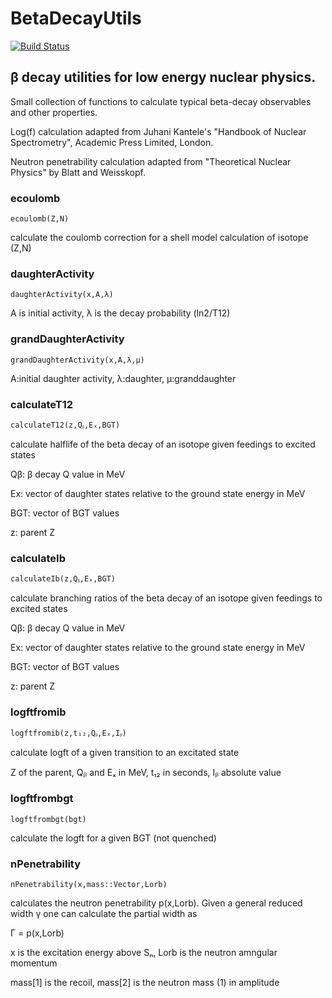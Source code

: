 # BetaDecayUtils

[![Build Status](https://github.com/mmadurga/BetaDecayUtils.jl/actions/workflows/CI.yml/badge.svg?branch=main)](https://github.com/mmadurga/BetaDecayUtils.jl/actions/workflows/CI.yml?query=branch%3Amain)

## β decay utilities for low energy nuclear physics.

Small collection of functions to calculate typical beta-decay observables and other properties. 

Log(f) calculation adapted from Juhani Kantele's "Handbook of Nuclear Spectrometry", Academic Press Limited, London.

Neutron penetrability calculation adapted from "Theoretical Nuclear Physics" by Blatt and Weisskopf.

### ecoulomb

`ecoulomb(Z,N)`

calculate the coulomb correction for a shell model calculation of isotope (Z,N)

###

### daughterActivity

`daughterActivity(x,A,λ)`

A is initial activity, λ is the decay probability (ln2/T12)

###



### grandDaughterActivity

`grandDaughterActivity(x,A,λ,μ)`

A:initial daughter activity, λ:daughter, μ:granddaughter


### calculateT12


`calculateT12(z,Qᵦ,Eₓ,BGT)`

calculate halflife of the beta decay of an isotope given feedings to excited states

Qβ: β decay Q value in MeV

Ex: vector of daughter states relative to the ground state energy in MeV

BGT: vector of BGT values

z: parent Z 

### calculateIb

`calculateIb(z,Qᵦ,Eₓ,BGT)`

calculate branching ratios of the beta decay of an isotope given feedings to excited states

Qβ: β decay Q value in MeV

Ex: vector of daughter states relative to the ground state energy in MeV

BGT: vector of BGT values

z: parent Z 

###

### logftfromib

`logftfromib(z,t₁₂,Qᵦ,Eₓ,Iᵦ)`

calculate logft of a given transition to an excitated state

Z of the parent, Qᵦ and Eₓ in MeV, t₁₂ in seconds, Iᵦ absolute value


### logftfrombgt

`logftfrombgt(bgt)`

calculate the logft for a given BGT (not quenched)

###

### nPenetrability

`nPenetrability(x,mass::Vector,Lorb)`

calculates the neutron penetrability p(x,Lorb). Given a general reduced width γ one can calculate the partial width as

Γ = p(x,Lorb)

x is the excitation energy above Sₙ, Lorb is the neutron amngular momentum

mass[1] is the recoil, mass[2] is the neutron mass (1) in amplitude


###